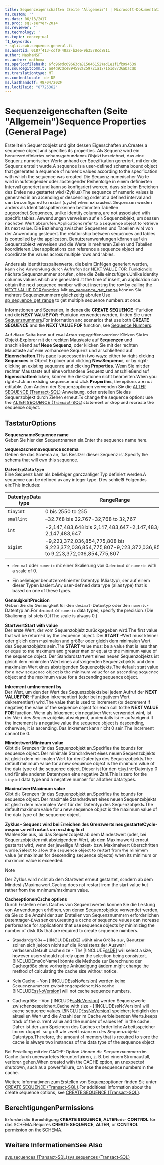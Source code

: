 ```yaml
---
title: Sequenzeigenschaften (Seite "Allgemein") | Microsoft-Dokumentation
ms.custom: ''
ms.date: 06/13/2017
ms.prod: sql-server-2014
ms.reviewer: ''
ms.technology: ''
ms.topic: conceptual
f1_keywords:
- sql12.swb.sequence.general.f1
ms.assetid: 0187f413-cdf0-48a2-b2e6-9b3578cd5811
author: MashaMSFT
ms.author: mathoma
ms.openlocfilehash: 6fc969dc09663da8150461529ad1e1f1fb094539
ms.sourcegitcommit: ad4d92dce894592a259721a1571b1d8736abacdb
ms.translationtype: MT
ms.contentlocale: de-DE
ms.lasthandoff: 08/04/2020
ms.locfileid: "87725362"
---
```

# <a name="sequence-properties-general-page"></a><span data-ttu-id="389a5-102">Sequenzeigenschaften (Seite "Allgemein")</span><span class="sxs-lookup"><span data-stu-id="389a5-102">Sequence Properties (General Page)</span></span>
  <span data-ttu-id="389a5-103">Erstellt ein Sequenzobjekt und gibt dessen Eigenschaften an.</span><span class="sxs-lookup"><span data-stu-id="389a5-103">Creates a sequence object and specifies its properties.</span></span> <span data-ttu-id="389a5-104">Als Sequenz wird ein benutzerdefiniertes schemagebundenes Objekt bezeichnet, das eine Sequenz numerischer Werte anhand der Spezifikation generiert, mit der die Sequenz erstellt wurde.</span><span class="sxs-lookup"><span data-stu-id="389a5-104">A sequence is a user-defined schema bound object that generates a sequence of numeric values according to the specification with which the sequence was created.</span></span> <span data-ttu-id="389a5-105">Die Sequenz numerischer Werte wird in aufsteigender oder absteigender Reihenfolge in einem definierten Intervall generiert und kann so konfiguriert werden, dass sie beim Erreichen des Endes neu gestartet wird (Zyklus).</span><span class="sxs-lookup"><span data-stu-id="389a5-105">The sequence of numeric values is generated in an ascending or descending order at a defined interval and can be configured to restart (cycle) when exhausted.</span></span> <span data-ttu-id="389a5-106">Sequenzen werden anders als Identitätsspalten keinen bestimmten Tabellen zugeordnet.</span><span class="sxs-lookup"><span data-stu-id="389a5-106">Sequences, unlike identity columns, are not associated with specific tables.</span></span> <span data-ttu-id="389a5-107">Anwendungen verweisen auf ein Sequenzobjekt, um dessen nächsten Wert abzurufen.</span><span class="sxs-lookup"><span data-stu-id="389a5-107">Applications refer to a sequence object to retrieve its next value.</span></span> <span data-ttu-id="389a5-108">Die Beziehung zwischen Sequenzen und Tabellen wird von der Anwendung gesteuert.</span><span class="sxs-lookup"><span data-stu-id="389a5-108">The relationship between sequences and tables is controlled by the application.</span></span> <span data-ttu-id="389a5-109">Benutzeranwendungen können auf ein Sequenzobjekt verweisen und die Werte in mehreren Zeilen und Tabellen koordinieren.</span><span class="sxs-lookup"><span data-stu-id="389a5-109">User applications can reference a sequence object and coordinate the values across multiple rows and tables.</span></span>  
  
 <span data-ttu-id="389a5-110">Anders als Identitätsspaltenwerte, die beim Einfügen generiert werden, kann eine Anwendung durch Aufrufen der [NEXT VALUE FOR-Funktion](/sql/t-sql/functions/next-value-for-transact-sql)die nächste Sequenznummer abrufen, ohne die Zeile einzufügen.</span><span class="sxs-lookup"><span data-stu-id="389a5-110">Unlike identity columns values which are generated at the time of insert, an application can obtain the next sequence number without inserting the row by calling the [NEXT VALUE FOR function](/sql/t-sql/functions/next-value-for-transact-sql).</span></span> <span data-ttu-id="389a5-111">Mit [sp_sequence_get_range](/sql/relational-databases/system-stored-procedures/sp-sequence-get-range-transact-sql) können Sie mehrere Sequenznummern gleichzeitig abrufen.</span><span class="sxs-lookup"><span data-stu-id="389a5-111">Use [sp_sequence_get_range](/sql/relational-databases/system-stored-procedures/sp-sequence-get-range-transact-sql) to get multiple sequence numbers at once.</span></span>  
  
 <span data-ttu-id="389a5-112">Informationen und Szenarien, in denen die **CREATE SEQUENCE** -Funktion und die **NEXT VALUE FOR** -Funktion verwendet werden, finden Sie unter [Sequenznummern](sequence-numbers.md).</span><span class="sxs-lookup"><span data-stu-id="389a5-112">For information and scenarios that use both **CREATE SEQUENCE** and the **NEXT VALUE FOR** function, see [Sequence Numbers](sequence-numbers.md).</span></span>  
  
 <span data-ttu-id="389a5-113">Auf diese Seite kann auf zwei Arten zugegriffen werden: Klicken Sie im Objekt-Explorer mit der rechten Maustaste auf **Sequenzen** und anschließend auf **Neue Sequenz**, oder klicken Sie mit der rechten Maustaste auf eine vorhandene Sequenz und anschließend auf **Eigenschaften**.</span><span class="sxs-lookup"><span data-stu-id="389a5-113">This page is accessed in two ways: either by right-clicking **Sequences** in Object Explorer and clicking **New Sequence**, or by right-clicking an existing sequence and clicking **Properties**.</span></span> <span data-ttu-id="389a5-114">Wenn Sie mit der rechten Maustaste auf eine vorhandene Sequenz und anschließend auf **Eigenschaften**klicken, können Sie die Optionen nicht bearbeiten.</span><span class="sxs-lookup"><span data-stu-id="389a5-114">When you right-click an existing sequence and click **Properties**, the options are not editable.</span></span> <span data-ttu-id="389a5-115">Zum Ändern der Sequenzoptionen verwenden Sie die [ALTER SEQUENCE &#40;Transact-SQL&#41;](/sql/t-sql/statements/alter-sequence-transact-sql)-Anweisung, oder erstellen Sie das Sequenzobjekt durch Ziehen erneut.</span><span class="sxs-lookup"><span data-stu-id="389a5-115">To change the sequence options use the [ALTER SEQUENCE &#40;Transact-SQL&#41;](/sql/t-sql/statements/alter-sequence-transact-sql) statement or drop and recreate the sequence object.</span></span>  
  
## <a name="options"></a><span data-ttu-id="389a5-116">Tastatur</span><span class="sxs-lookup"><span data-stu-id="389a5-116">Options</span></span>  
 <span data-ttu-id="389a5-117">**Sequenzname**</span><span class="sxs-lookup"><span data-stu-id="389a5-117">**Sequence name**</span></span>  
 <span data-ttu-id="389a5-118">Geben Sie hier den Sequenznamen ein.</span><span class="sxs-lookup"><span data-stu-id="389a5-118">Enter the sequence name here.</span></span>  
  
 <span data-ttu-id="389a5-119">**Sequenzschema**</span><span class="sxs-lookup"><span data-stu-id="389a5-119">**Sequence schema**</span></span>  
 <span data-ttu-id="389a5-120">Geben Sie das Schema an, das Besitzer dieser Sequenz ist.</span><span class="sxs-lookup"><span data-stu-id="389a5-120">Specify the schema that will own this sequence.</span></span>  
  
 <span data-ttu-id="389a5-121">**Datentyp**</span><span class="sxs-lookup"><span data-stu-id="389a5-121">**Data type**</span></span>  
 <span data-ttu-id="389a5-122">Eine Sequenz kann als beliebiger ganzzahliger Typ definiert werden.</span><span class="sxs-lookup"><span data-stu-id="389a5-122">A sequence can be defined as any integer type.</span></span> <span data-ttu-id="389a5-123">Dies schließt Folgendes ein:</span><span class="sxs-lookup"><span data-stu-id="389a5-123">This includes:</span></span>  
  
|<span data-ttu-id="389a5-124">Datentyp</span><span class="sxs-lookup"><span data-stu-id="389a5-124">Data type</span></span>|<span data-ttu-id="389a5-125">Range</span><span class="sxs-lookup"><span data-stu-id="389a5-125">Range</span></span>|  
|---------------|-----------|  
|`tinyint`|<span data-ttu-id="389a5-126">0 bis 255</span><span class="sxs-lookup"><span data-stu-id="389a5-126">0 to 255</span></span>|  
|`smallint`|<span data-ttu-id="389a5-127">–32.768 bis 32.767</span><span class="sxs-lookup"><span data-stu-id="389a5-127">-32,768 to 32,767</span></span>|  
|`int`|<span data-ttu-id="389a5-128">-2,147,483,648 bis 2,147,483,647</span><span class="sxs-lookup"><span data-stu-id="389a5-128">-2,147,483,648 to 2,147,483,647</span></span>|  
|`bigint`|<span data-ttu-id="389a5-129">-9,223,372,036,854,775,808 bis 9,223,372,036,854,775,807</span><span class="sxs-lookup"><span data-stu-id="389a5-129">-9,223,372,036,854,775,808 to 9,223,372,036,854,775,807</span></span>|  
  
-   <span data-ttu-id="389a5-130">`decimal` oder `numeric` mit einer Skalierung von 0.</span><span class="sxs-lookup"><span data-stu-id="389a5-130">`decimal` or `numeric` with a scale of 0.</span></span>  
  
-   <span data-ttu-id="389a5-131">Ein beliebiger benutzerdefinierter Datentyp (Aliastyp), der auf einem dieser Typen basiert.</span><span class="sxs-lookup"><span data-stu-id="389a5-131">Any user-defined data type (alias type) that is based on one of these types.</span></span>  
  
 <span data-ttu-id="389a5-132">**Genauigkeit**</span><span class="sxs-lookup"><span data-stu-id="389a5-132">**Precision**</span></span>  
 <span data-ttu-id="389a5-133">Geben Sie die Genauigkeit für den `decimal`-Datentyp oder den `numeric`-Datentyp an.</span><span class="sxs-lookup"><span data-stu-id="389a5-133">For `decimal` or `numeric` data types, specify the precision.</span></span> <span data-ttu-id="389a5-134">(Die Skalierung ist stets 0.)</span><span class="sxs-lookup"><span data-stu-id="389a5-134">(The scale is always 0.)</span></span>  
  
 <span data-ttu-id="389a5-135">**Startwert**</span><span class="sxs-lookup"><span data-stu-id="389a5-135">**Start with value**</span></span>  
 <span data-ttu-id="389a5-136">Der erste Wert, der vom Sequenzobjekt zurückgegeben wird.</span><span class="sxs-lookup"><span data-stu-id="389a5-136">The first value that will be returned by the sequence object.</span></span> <span data-ttu-id="389a5-137">Der **START** -Wert muss kleiner oder gleich dem maximalen und größer oder gleich dem minimalen Wert des Sequenzobjekts sein.</span><span class="sxs-lookup"><span data-stu-id="389a5-137">The **START** value must be a value that is less than or equal to the maximum and greater than or equal to the minimum value of the sequence object.</span></span> <span data-ttu-id="389a5-138">Der Standardstartwert eines neuen Sequenzobjekts ist gleich dem minimalen Wert eines aufsteigenden Sequenzobjekts und dem maximalen Wert eines absteigenden Sequenzobjekts.</span><span class="sxs-lookup"><span data-stu-id="389a5-138">The default start value for a new sequence object is the minimum value for an ascending sequence object and the maximum value for a descending sequence object.</span></span>  
  
 <span data-ttu-id="389a5-139">**Inkrement um**</span><span class="sxs-lookup"><span data-stu-id="389a5-139">**Increment by**</span></span>  
 <span data-ttu-id="389a5-140">Der Wert, um den der Wert des Sequenzobjekts bei jedem Aufruf der **NEXT VALUE FOR** -Funktion inkrementiert (oder bei negativem Wert dekrementiert) wird.</span><span class="sxs-lookup"><span data-stu-id="389a5-140">The value that is used to increment (or decrement if negative) the value of the sequence object for each call to the **NEXT VALUE FOR** function.</span></span> <span data-ttu-id="389a5-141">Wenn als Inkrement ein negativer Wert verwendet wird, ist der Wert des Sequenzobjekts absteigend, andernfalls ist er aufsteigend.</span><span class="sxs-lookup"><span data-stu-id="389a5-141">If the increment is a negative value the sequence object is descending, otherwise, it is ascending.</span></span> <span data-ttu-id="389a5-142">Das Inkrement kann nicht 0 sein.</span><span class="sxs-lookup"><span data-stu-id="389a5-142">The increment cannot be 0.</span></span>  
  
 <span data-ttu-id="389a5-143">**Mindestwert**</span><span class="sxs-lookup"><span data-stu-id="389a5-143">**Minimum value**</span></span>  
 <span data-ttu-id="389a5-144">Gibt die Grenzen für das Sequenzobjekt an.</span><span class="sxs-lookup"><span data-stu-id="389a5-144">Specifies the bounds for sequence object.</span></span> <span data-ttu-id="389a5-145">Der minimale Standardwert eines neuen Sequenzobjekts ist gleich dem minimalen Wert für den Datentyp des Sequenzobjekts.</span><span class="sxs-lookup"><span data-stu-id="389a5-145">The default minimum value for a new sequence object is the minimum value of the data type of the sequence object.</span></span> <span data-ttu-id="389a5-146">Dieser ist für den `tinyint`-Datentyp 0 und für alle anderen Datentypen eine negative Zahl.</span><span class="sxs-lookup"><span data-stu-id="389a5-146">This is zero for the `tinyint` data type and a negative number for all other data types.</span></span>  
  
 <span data-ttu-id="389a5-147">**Maximalwert**</span><span class="sxs-lookup"><span data-stu-id="389a5-147">**Maximum value**</span></span>  
 <span data-ttu-id="389a5-148">Gibt die Grenzen für das Sequenzobjekt an.</span><span class="sxs-lookup"><span data-stu-id="389a5-148">Specifies the bounds for sequence object.</span></span> <span data-ttu-id="389a5-149">Der maximale Standardwert eines neuen Sequenzobjekts ist gleich dem maximalen Wert für den Datentyp des Sequenzobjekts.</span><span class="sxs-lookup"><span data-stu-id="389a5-149">The default maximum value for a new sequence object is the maximum value of the data type of the sequence object.</span></span>  
  
 <span data-ttu-id="389a5-150">**Zyklus – Sequenz wird bei Erreichen des Grenzwerts neu gestartet**</span><span class="sxs-lookup"><span data-stu-id="389a5-150">**Cycle-sequence will restart on reaching limit**</span></span>  
 <span data-ttu-id="389a5-151">Wählen Sie aus, ob das Sequenzobjekt ab dem Mindestwert (oder, bei Sequenzobjekten mit absteigendem Wert, ab dem Maximalwert) erneut gestartet wird, wenn der jeweilige Mindest- bzw. Maximalwert überschritten wurde.</span><span class="sxs-lookup"><span data-stu-id="389a5-151">Select to allow the sequence object to restart from the minimum value (or maximum for descending sequence objects) when its minimum or maximum value is exceeded.</span></span>  
  
> [!NOTE]  
>  <span data-ttu-id="389a5-152">Der Zyklus wird nicht ab dem Startwert erneut gestartet, sondern ab dem Mindest-/Maximalwert.</span><span class="sxs-lookup"><span data-stu-id="389a5-152">Cycling does not restart from the start value but rather from the minimum/maximum value.</span></span>  
  
 <span data-ttu-id="389a5-153">**Cacheoptionen**</span><span class="sxs-lookup"><span data-stu-id="389a5-153">**Cache options**</span></span>  
 <span data-ttu-id="389a5-154">Durch Erstellen eines Caches von Sequenzwerten können Sie die Leistung von Anwendungen erhöhen, von denen Sequenzobjekte verwendet werden, da Sie so die Anzahl der zum Erstellen von Sequenznummern erforderlichen Datenträger-E/As senken.</span><span class="sxs-lookup"><span data-stu-id="389a5-154">Creating a cache of sequence values can increase performance for applications that use sequence objects by minimizing the number of disk IOs that are required to create sequence numbers.</span></span>  
  
-   <span data-ttu-id="389a5-155">Standardgröße – [!INCLUDE[ssDE](../../includes/ssde-md.md)] wählt eine Größe aus, Benutzer sollten sich jedoch nicht auf die Konsistenz der Auswahl verlassen.</span><span class="sxs-lookup"><span data-stu-id="389a5-155">Default cache size - The [!INCLUDE[ssDE](../../includes/ssde-md.md)] will select a size, however users should not rely upon the selection being consistent.</span></span> [!INCLUDE[msCoName](../../includes/msconame-md.md)] <span data-ttu-id="389a5-156">könnte die Methode zur Berechnung der Cachegröße ohne vorherige Ankündigung ändern.</span><span class="sxs-lookup"><span data-stu-id="389a5-156">might change the method of calculating the cache size without notice.</span></span>  
  
-   <span data-ttu-id="389a5-157">Kein Cache – Von [!INCLUDE[ssNoVersion](../../../includes/ssnoversion-md.md)] werden keine Sequenznummern zwischengespeichert.</span><span class="sxs-lookup"><span data-stu-id="389a5-157">No cache - [!INCLUDE[ssNoVersion](../../../includes/ssnoversion-md.md)] will not cache sequence numbers.</span></span>  
  
-   <span data-ttu-id="389a5-158">Cachegröße – Von [!INCLUDE[ssNoVersion](../../../includes/ssnoversion-md.md)] werden Sequenzwerte zwischengespeichert.</span><span class="sxs-lookup"><span data-stu-id="389a5-158">Cache with size - [!INCLUDE[ssNoVersion](../../../includes/ssnoversion-md.md)] will cache sequence values.</span></span> [!INCLUDE[ssNoVersion](../../../includes/ssnoversion-md.md)] <span data-ttu-id="389a5-159">speichert lediglich den aktuellen Wert und die Anzahl der im Cache verbleibenden Werte.</span><span class="sxs-lookup"><span data-stu-id="389a5-159">keeps track of the current value and the number of values left in the cache.</span></span> <span data-ttu-id="389a5-160">Daher ist der zum Speichern des Caches erforderliche Arbeitsspeicher immer doppelt so groß wie zwei Instanzen des Sequenzobjekt-Datentyps.</span><span class="sxs-lookup"><span data-stu-id="389a5-160">Therefore, the amount of memory that is required to store the cache is always two instances of the data type of the sequence object</span></span>  
  
 <span data-ttu-id="389a5-161">Bei Erstellung mit der CACHE-Option können die Sequenznummern im Cache durch unerwartetes Herunterfahren, z. B. bei einem Stromausfall, verloren gehen.</span><span class="sxs-lookup"><span data-stu-id="389a5-161">When created with the CACHE option, an unexpected shutdown, such as a power failure, can lose the sequence numbers in the cache.</span></span>  
  
 <span data-ttu-id="389a5-162">Weitere Informationen zum Erstellen von Sequenzoptionen finden Sie unter [CREATE SEQUENCE &#40;Transact-SQL&#41;](/sql/t-sql/statements/create-sequence-transact-sql).</span><span class="sxs-lookup"><span data-stu-id="389a5-162">For additional information about the create sequence options, see [CREATE SEQUENCE &#40;Transact-SQL&#41;](/sql/t-sql/statements/create-sequence-transact-sql).</span></span>  
  
## <a name="permissions"></a><span data-ttu-id="389a5-163">Berechtigungen</span><span class="sxs-lookup"><span data-stu-id="389a5-163">Permissions</span></span>  
 <span data-ttu-id="389a5-164">Erfordert die Berechtigung **CREATE SEQUENCE**, **ALTER**oder **CONTROL** für das SCHEMA.</span><span class="sxs-lookup"><span data-stu-id="389a5-164">Requires **CREATE SEQUENCE**, **ALTER**, or **CONTROL** permission on the SCHEMA.</span></span>  
  
## <a name="see-also"></a><span data-ttu-id="389a5-165">Weitere Informationen</span><span class="sxs-lookup"><span data-stu-id="389a5-165">See Also</span></span>  
 [<span data-ttu-id="389a5-166">sys.sequences &#40;Transact-SQL&#41;</span><span class="sxs-lookup"><span data-stu-id="389a5-166">sys.sequences &#40;Transact-SQL&#41;</span></span>](/sql/relational-databases/system-catalog-views/sys-sequences-transact-sql)  
  
  
